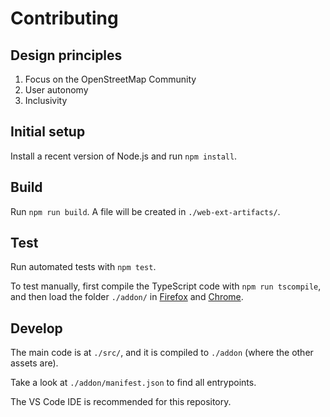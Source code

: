 # Contributing

## Design principles
1. Focus on the OpenStreetMap Community
2. User autonomy
3. Inclusivity

## Initial setup
Install a recent version of Node.js and run `npm install`.

## Build
Run `npm run build`.
A file will be created in `./web-ext-artifacts/`.

## Test
Run automated tests with `npm test`.

To test manually, first compile the TypeScript code with `npm run tscompile`, and then load the folder `./addon/` in [Firefox][firefox-load] and [Chrome][chrome-load].

[firefox-load]: https://extensionworkshop.com/documentation/develop/temporary-installation-in-firefox/
[chrome-load]: https://developer.chrome.com/extensions/getstarted

## Develop
The main code is at `./src/`, and it is compiled to `./addon` (where the other assets are).

Take a look at `./addon/manifest.json` to find all entrypoints.

The VS Code IDE is recommended for this repository.
